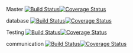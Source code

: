 Master [![Build Status](https://travis-ci.org/balancedbanana/balancedbanana.svg?branch=master)](https://travis-ci.org/balancedbanana/balancedbanana)[![Coverage Status](https://coveralls.io/repos/github/balancedbanana/balancedbanana/badge.svg?branch=master)](https://coveralls.io/github/balancedbanana/balancedbanana?branch=master)

database [![Build Status](https://travis-ci.org/balancedbanana/balancedbanana.svg?branch=database)](https://travis-ci.org/balancedbanana/balancedbanana)[![Coverage Status](https://coveralls.io/repos/github/balancedbanana/balancedbanana/badge.svg?branch=database)](https://coveralls.io/github/balancedbanana/balancedbanana?branch=database)

Testing [![Build Status](https://travis-ci.org/balancedbanana/balancedbanana.svg?branch=Testing)](https://travis-ci.org/balancedbanana/balancedbanana)[![Coverage Status](https://coveralls.io/repos/github/balancedbanana/balancedbanana/badge.svg?branch=Testing)](https://coveralls.io/github/balancedbanana/balancedbanana?branch=Testing)

communication [![Build Status](https://travis-ci.org/balancedbanana/balancedbanana.svg?branch=communication)](https://travis-ci.org/balancedbanana/balancedbanana)[![Coverage Status](https://coveralls.io/repos/github/balancedbanana/balancedbanana/badge.svg?branch=communication)](https://coveralls.io/github/balancedbanana/balancedbanana?branch=communication)
